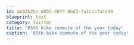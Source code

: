 ```yaml
---
id: ab92b2bc-d855-40f4-8bd3-7a1cccfa4a49
blueprint: text
category: twitter
title: '85th bike commute of the year today'
caption: '85th bike commute of the year today'
---
```

